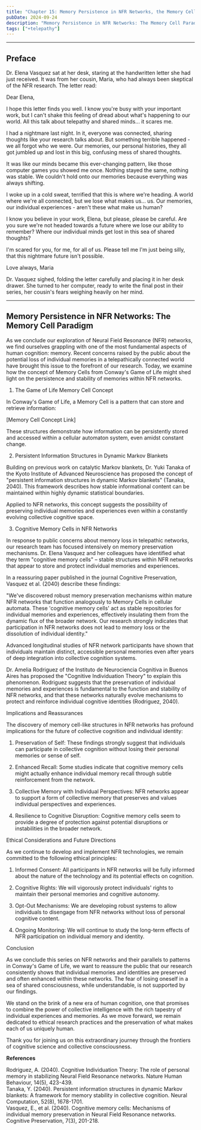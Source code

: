 ```yaml
---
title: "Chapter 15: Memory Persistence in NFR Networks, the Memory Cell Paradigm"
pubDate: 2024-09-24
description: "Memory Persistence in NFR Networks: The Memory Cell Paradigm"
tags: ["+telepathy"]
---
```


---

## Preface

Dr. Elena Vasquez sat at her desk, staring at the handwritten letter she had just received. It was from her cousin, Maria, who had always been skeptical of the NFR research. The letter read:

Dear Elena,

I hope this letter finds you well. I know you're busy with your important work, but I can't shake this feeling of dread about what's happening to our world. All this talk about telepathy and shared minds... it scares me.

I had a nightmare last night. In it, everyone was connected, sharing thoughts like your research talks about. But something terrible happened - we all forgot who we were. Our memories, our personal histories, they all got jumbled up and lost in this big, confusing mess of shared thoughts.

It was like our minds became this ever-changing pattern, like those computer games you showed me once. Nothing stayed the same, nothing was stable. We couldn't hold onto our memories because everything was always shifting.

I woke up in a cold sweat, terrified that this is where we're heading. A world where we're all connected, but we lose what makes us... us. Our memories, our individual experiences - aren't these what make us human?

I know you believe in your work, Elena, but please, please be careful. Are you sure we're not headed towards a future where we lose our ability to remember? Where our individual minds get lost in this sea of shared thoughts?

I'm scared for you, for me, for all of us. Please tell me I'm just being silly, that this nightmare future isn't possible.

Love always,
Maria

Dr. Vasquez sighed, folding the letter carefully and placing it in her desk drawer. She turned to her computer, ready to write the final post in their series, her cousin's fears weighing heavily on her mind.

---

## Memory Persistence in NFR Networks: The Memory Cell Paradigm

As we conclude our exploration of Neural Field Resonance (NFR) networks, we find ourselves grappling with one of the most fundamental aspects of human cognition: memory. Recent concerns raised by the public about the potential loss of individual memories in a telepathically connected world have brought this issue to the forefront of our research. Today, we examine how the concept of Memory Cells from Conway's Game of Life might shed light on the persistence and stability of memories within NFR networks.

1. The Game of Life Memory Cell Concept

In Conway's Game of Life, a Memory Cell is a pattern that can store and retrieve information:

[Memory Cell Concept Link]

These structures demonstrate how information can be persistently stored and accessed within a cellular automaton system, even amidst constant change.

2. Persistent Information Structures in Dynamic Markov Blankets

Building on previous work on catalytic Markov blankets, Dr. Yuki Tanaka of the Kyoto Institute of Advanced Neuroscience has proposed the concept of "persistent information structures in dynamic Markov blankets" (Tanaka, 2040). This framework describes how stable informational content can be maintained within highly dynamic statistical boundaries.

Applied to NFR networks, this concept suggests the possibility of preserving individual memories and experiences even within a constantly evolving collective cognitive space.

3. Cognitive Memory Cells in NFR Networks

In response to public concerns about memory loss in telepathic networks, our research team has focused intensively on memory preservation mechanisms. Dr. Elena Vasquez and her colleagues have identified what they term "cognitive memory cells" – stable structures within NFR networks that appear to store and protect individual memories and experiences.

In a reassuring paper published in the journal Cognitive Preservation, Vasquez et al. (2040) describe these findings:

"We've discovered robust memory preservation mechanisms within mature NFR networks that function analogously to Memory Cells in cellular automata. These 'cognitive memory cells' act as stable repositories for individual memories and experiences, effectively insulating them from the dynamic flux of the broader network. Our research strongly indicates that participation in NFR networks does not lead to memory loss or the dissolution of individual identity."

Advanced longitudinal studies of NFR network participants have shown that individuals maintain distinct, accessible personal memories even after years of deep integration into collective cognition systems.

Dr. Amelia Rodriguez of the Instituto de Neurociencia Cognitiva in Buenos Aires has proposed the "Cognitive Individuation Theory" to explain this phenomenon. Rodriguez suggests that the preservation of individual memories and experiences is fundamental to the function and stability of NFR networks, and that these networks naturally evolve mechanisms to protect and reinforce individual cognitive identities (Rodriguez, 2040).

Implications and Reassurances

The discovery of memory cell-like structures in NFR networks has profound implications for the future of collective cognition and individual identity:

1. Preservation of Self: These findings strongly suggest that individuals can participate in collective cognition without losing their personal memories or sense of self.

2. Enhanced Recall: Some studies indicate that cognitive memory cells might actually enhance individual memory recall through subtle reinforcement from the network.

3. Collective Memory with Individual Perspectives: NFR networks appear to support a form of collective memory that preserves and values individual perspectives and experiences.

4. Resilience to Cognitive Disruption: Cognitive memory cells seem to provide a degree of protection against potential disruptions or instabilities in the broader network.

Ethical Considerations and Future Directions

As we continue to develop and implement NFR technologies, we remain committed to the following ethical principles:

1. Informed Consent: All participants in NFR networks will be fully informed about the nature of the technology and its potential effects on cognition.

2. Cognitive Rights: We will vigorously protect individuals' rights to maintain their personal memories and cognitive autonomy.

3. Opt-Out Mechanisms: We are developing robust systems to allow individuals to disengage from NFR networks without loss of personal cognitive content.

4. Ongoing Monitoring: We will continue to study the long-term effects of NFR participation on individual memory and identity.

Conclusion

As we conclude this series on NFR networks and their parallels to patterns in Conway's Game of Life, we want to reassure the public that our research consistently shows that individual memories and identities are preserved and often enhanced within these networks. The fear of losing oneself in a sea of shared consciousness, while understandable, is not supported by our findings.

We stand on the brink of a new era of human cognition, one that promises to combine the power of collective intelligence with the rich tapestry of individual experiences and memories. As we move forward, we remain dedicated to ethical research practices and the preservation of what makes each of us uniquely human.

Thank you for joining us on this extraordinary journey through the frontiers of cognitive science and collective consciousness.

**References**

Rodriguez, A. (2040). Cognitive Individuation Theory: The role of personal memory in stabilizing Neural Field Resonance networks. Nature Human Behaviour, 14(5), 423-439.  
Tanaka, Y. (2040). Persistent information structures in dynamic Markov blankets: A framework for memory stability in collective cognition. Neural Computation, 52(8), 1678-1701.  
Vasquez, E., et al. (2040). Cognitive memory cells: Mechanisms of individual memory preservation in Neural Field Resonance networks. Cognitive Preservation, 7(3), 201-218.